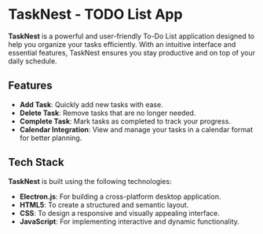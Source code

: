 # TaskNest - TODO List App  

**TaskNest** is a powerful and user-friendly To-Do List application designed to help you organize your tasks efficiently. With an intuitive interface and essential features, TaskNest ensures you stay productive and on top of your daily schedule.  

## Features  

- **Add Task**: Quickly add new tasks with ease.  
- **Delete Task**: Remove tasks that are no longer needed.  
- **Complete Task**: Mark tasks as completed to track your progress.  
- **Calendar Integration**: View and manage your tasks in a calendar format for better planning.  

## Tech Stack  

**TaskNest** is built using the following technologies:  

- **Electron.js**: For building a cross-platform desktop application.  
- **HTML5**: To create a structured and semantic layout.  
- **CSS**: To design a responsive and visually appealing interface.  
- **JavaScript**: For implementing interactive and dynamic functionality.  

